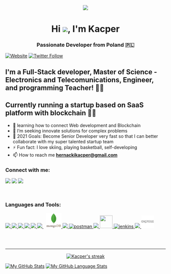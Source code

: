 <p align="center"><img width="200px" height="auto" src="https://i.pinimg.com/564x/0a/55/ab/0a55ab1a7573a92184f490c0e931edd2.jpg" height="175px"/></p>

<h1 align="center">Hi <img src="https://raw.githubusercontent.com/MartinHeinz/MartinHeinz/master/wave.gif" width="30px">, I'm Kacper</h1>

<h3 align="center"> Passionate Developer from Poland 🇵🇱</h3>

[![Website](https://img.shields.io/website?label=kacperhernacki.com&style=for-the-badge&url=https%3A%2F%2Fkacperhernacki.com)](https://kacperhernacki.com)
[![Twitter Follow](https://img.shields.io/twitter/follow/KacperHernacki?color=1DA1F2&logo=twitter&style=for-the-badge)](https://twitter.com/kacperhernacki)

## I'm a Full-Stack developer, Master of Science - Electronics and Telecomunications, Engineer, and programming Teacher! 👨‍🎓

## Currently running a startup based on SaaS platform with blockchain 👩‍🚀

- 🌱 learning how to connect Web development and Blockchain
- 👯 I’m seeking innovate solutions for complex problems
- 🥅 2021 Goals: Become Senior Developer very fast so that I can better collaborate with my super talented startup team
- ⚡ Fun fact: I love skiing, playing basketball, self-developing
- 📫 How to reach me **hernackikacper@gmail.com**

### Connect with me:

<p align="left">

<a href = "https://www.linkedin.com/in/kacper-hernacki-965161203/"><img src="https://img.icons8.com/fluent/48/000000/linkedin.png"/></a>
<a href = "https://twitter.com/kacperhernacki"><img src="https://img.icons8.com/fluent/48/000000/twitter.png"/></a>
<a href = "https://www.instagram.com/kacper.hernacki/"><img src="https://img.icons8.com/fluent/48/000000/instagram-new.png"/></a>

</p>

<br />

### Languages and Tools:

<p align="left"> 
    <a href="https://reactjs.org/" target="_blank"> <img src="https://img.icons8.com/color/48/000000/react-native.png"/> </a> 
    <a href="https://developer.mozilla.org/en-US/docs/Web/JavaScript" target="_blank"> <img src="https://img.icons8.com/color/48/000000/javascript.png"/> </a> 
    <a href="https://www.w3.org/html/" target="_blank"> <img src="https://img.icons8.com/color/48/000000/html-5.png"/> </a> 
    <a href="https://www.w3schools.com/css/" target="_blank"> <img src="https://img.icons8.com/color/48/000000/css3.png"/> </a> 
    <a href="https://getbootstrap.com" target="_blank"> <img src="https://img.icons8.com/color/48/000000/bootstrap.png"/> </a> 
    <a style="padding-right:8px;" href="https://nodejs.org" target="_blank"> <img src="https://img.icons8.com/color/48/000000/nodejs.png"/> </a> 
    <a href="https://www.mongodb.com/" target="_blank"> <img src="https://raw.githubusercontent.com/devicons/devicon/master/icons/mongodb/mongodb-original-wordmark.svg" alt="mongodb" width="48" height="48"/> </a> 
    <a href="https://firebase.google.com/" target="_blank"> <img src="https://img.icons8.com/color/48/000000/firebase.png"/> </a> 
    <a href="https://postman.com" target="_blank"> <img src="https://www.vectorlogo.zone/logos/getpostman/getpostman-icon.svg" alt="postman" width="45" height="45"/> </a>   
    <a href="https://git-scm.com/" target="_blank"> <img src="https://img.icons8.com/color/48/000000/git.png"/> </a> 
     <a href="https://nextjs.org/" target="_blank"> <img src="https://upload.wikimedia.org/wikipedia/commons/8/8e/Nextjs-logo.svg" width="40" height="40"/> </a> 
    <a href="https://www.jenkins.io" target="_blank"> <img src="https://www.vectorlogo.zone/logos/jenkins/jenkins-icon.svg" alt="jenkins" width="48" height="48"/> </a> 
    <a href="https://redux.js.org" target="_blank"> <img src="https://img.icons8.com/color/48/000000/redux.png"/> </a>
      <a href="https://expressjs.com" target="_blank"> <img src="https://raw.githubusercontent.com/devicons/devicon/master/icons/express/express-original-wordmark.svg" alt="express" width="40" height="40"/> </a>
</p>
<br />
<br />

---

<p align="center">
    <a href="https://github.com/Kacper-Hernacki/github-readme-streak-stats">
        <img title="🔥 Get streak stats for your profile at git.io/streak-stats" alt="Kacper's streak" src="https://github-readme-streak-stats.herokuapp.com/?user=Kacper-Hernacki&theme=black-ice&hide_border=true&stroke=0000&background=060A0CD0"/>
    </a>
</p>

[![My GitHub Stats](https://github-readme-stats.vercel.app/api/?username=Kacper-Hernacki&count_private=true&theme=tokyonight&showicons=true)]()
[![My GitHub Language Stats](https://github-readme-stats.vercel.app/api/top-langs/?username=Kacper-Hernacki&langs_count=5&theme=tokyonight)]()
